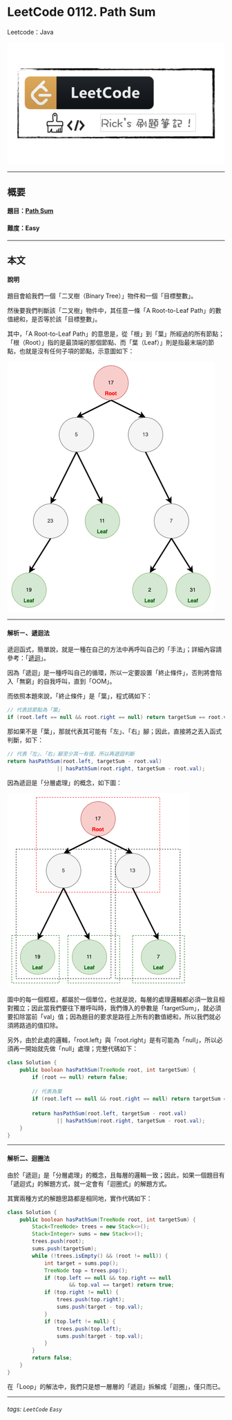 # LeetCode 0112. Path Sum
Leetcode：Java

![](https://github.com/rickbsr/LeetCode/blob/main/pics/leetcode.png?raw=true)

---

## 概要

#### 題目：[Path Sum](https://leetcode.com/problems/path-sum/)

#### 難度：Easy

---

## 本文

#### 說明

題目會給我們一個「二叉樹（Binary Tree）」物件和一個「目標整數」。

然後要我們判斷該「二叉樹」物件中，其任意一條「A Root-to-Leaf Path」的數值總和，是否等於該「目標整數」。

其中，「A Root-to-Leaf Path」的意思是，從「根」到「葉」所經過的所有節點；「根（Root）」指的是最頂端的那個節點、而「葉（Leaf）」則是指最末端的節點，也就是沒有任何子項的節點，示意圖如下：

![](https://github.com/rickbsr/LeetCode/blob/main/pics/0012_path_sum_treenode.png?raw=true)

---

#### 解析ㄧ、遞迴法

遞迴函式，簡單說，就是一種在自己的方法中再呼叫自己的「手法」；詳細內容請參考：「[遞迴](https://en.wikipedia.org/wiki/Recursion_(computer_science))」。

因為「遞迴」是一種呼叫自己的循環，所以一定要設置「終止條件」，否則將會陷入「無窮」的自我呼叫，直到「OOM」。

而依照本題來說，「終止條件」是「葉」，程式碼如下：

```java
// 代表該節點為「葉」
if (root.left == null && root.right == null) return targetSum == root.val;
```

那如果不是「葉」，那就代表其可能有「左」、「右」腳；因此，直接將之丟入函式判斷，如下：

```java
// 代表「左」、「右」腳至少其一有值，所以再遞迴判斷
return hasPathSum(root.left, targetSum - root.val)
                || hasPathSum(root.right, targetSum - root.val);
```

因為遞迴是「分層處理」的概念，如下圖：

![](https://github.com/rickbsr/LeetCode/blob/main/pics/0012_path_sum_unit.png?raw=true)

圖中的每一個框框，都屬於一個單位，也就是說，每層的處理邏輯都必須一致且相對獨立；因此當我們要往下層呼叫時，我們傳入的參數是「targetSum」，就必須要扣除當前「val」值；因為題目的要求是路徑上所有的數值總和，所以我們就必須將路過的值扣除。

另外，由於此處的邏輯，「root.left」與「root.right」是有可能為「null」，所以必須再一開始就先做「null」處理；完整代碼如下：

```java
class Solution {
    public boolean hasPathSum(TreeNode root, int targetSum) {
        if (root == null) return false;

        // 代表為葉
        if (root.left == null && root.right == null) return targetSum == root.val;

        return hasPathSum(root.left, targetSum - root.val)
                || hasPathSum(root.right, targetSum - root.val);
    }
}
```

---

#### 解析二、迴圈法

由於「遞迴」是「分層處理」的概念，且每層的邏輯一致；因此，如果一個題目有「遞迴式」的解題方式，就一定會有「迴圈式」的解題方式。

其實兩種方式的解題思路都是相同地，實作代碼如下：

```java
class Solution {
    public boolean hasPathSum(TreeNode root, int targetSum) {
        Stack<TreeNode> trees = new Stack<>();
        Stack<Integer> sums = new Stack<>();
        trees.push(root);
        sums.push(targetSum);
        while (!trees.isEmpty() && (root != null)) {
            int target = sums.pop();
            TreeNode top = trees.pop();
            if (top.left == null && top.right == null
                    && top.val == target) return true;
            if (top.right != null) {
                trees.push(top.right);
                sums.push(target - top.val);
            }
            if (top.left != null) {
                trees.push(top.left);
                sums.push(target - top.val);
            }
        }
        return false;
    }
}
```

在「Loop」的解法中，我們只是想一層層的「遞迴」拆解成「迴圈」，僅只而已。

---

###### tags: `LeetCode` `Easy`